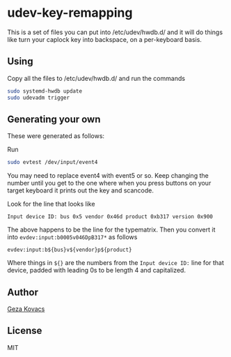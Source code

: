 # udev-key-remapping

This is a set of files you can put into /etc/udev/hwdb.d/ and it will do things like turn your caplock key into backspace, on a per-keyboard basis.

## Using

Copy all the files to /etc/udev/hwdb.d/ and run the commands

```bash
sudo systemd-hwdb update
sudo udevadm trigger
```

## Generating your own

These were generated as follows:

Run

```bash
sudo evtest /dev/input/event4
```

You may need to replace event4 with event5 or so. Keep changing the number until you get to the one where when you press buttons on your target keyboard it prints out the key and scancode.

Look for the line that looks like

```
Input device ID: bus 0x5 vendor 0x46d product 0xb317 version 0x900
```

The above happens to be the line for the typematrix. Then you convert it into `evdev:input:b0005v046DpB317*` as follows

```
evdev:input:b${bus}v${vendor}p${product}
```

Where things in `${}` are the numbers from the `Input device ID:` line for that device, padded with leading 0s to be length 4 and capitalized.

## Author

[Geza Kovacs](https://github.com/gkovacs)

## License

MIT
